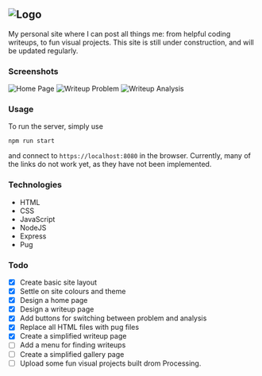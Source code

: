 ![Logo](https://github.com/Gomango999/midnight-code/blob/master/public/images/logo/1x/logo_full_purple.png)
---
My personal site where I can post all things me: from helpful coding writeups, to fun visual projects.
This site is still under construction, and will be updated regularly.

### Screenshots
![Home Page](https://github.com/Gomango999/midnight-code/blob/master/public/images/screenshots/home_page.png)
![Writeup Problem](https://github.com/Gomango999/midnight-code/blob/master/public/images/screenshots/writeup_problem.png)
![Writeup Analysis](https://github.com/Gomango999/midnight-code/blob/master/public/images/screenshots/writeup_analysis.png)

### Usage
To run the server, simply use
```
npm run start
```
and connect to `https://localhost:8080` in the browser. Currently, many of the links do not work yet, as they have not been implemented.

### Technologies
- HTML
- CSS
- JavaScript
- NodeJS
- Express
- Pug

### Todo
- [x] Create basic site layout
- [x] Settle on site colours and theme
- [x] Design a home page
- [x] Design a writeup page
- [x] Add buttons for switching between problem and analysis
- [x] Replace all HTML files with pug files
- [x] Create a simplified writeup page
- [ ] Add a menu for finding writeups
- [ ] Create a simplified gallery page
- [ ] Upload some fun visual projects built drom Processing.
